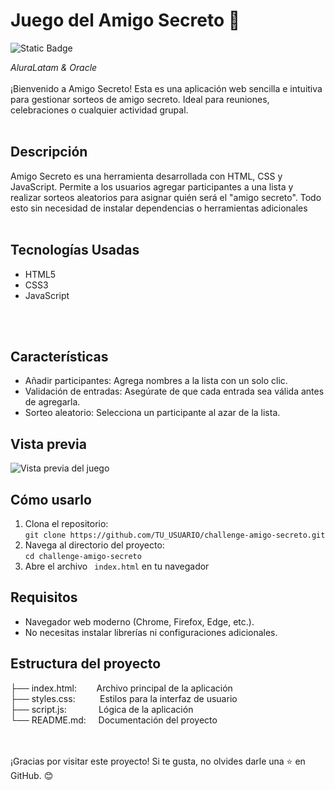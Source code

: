 <h1>Juego del Amigo Secreto 🎁</h1>  

<img alt="Static Badge" src="https://img.shields.io/badge/status-terminado-green">

<em>AluraLatam & Oracle</em> 
<br>
<br>
¡Bienvenido a Amigo Secreto! Esta es una aplicación web sencilla e intuitiva para gestionar 
sorteos de amigo secreto. Ideal para reuniones, celebraciones o cualquier actividad grupal.
<br>
<br>
<h2>Descripción</h2>

Amigo Secreto es una herramienta desarrollada con HTML, CSS y JavaScript. 
Permite a los usuarios agregar participantes a una lista y realizar sorteos aleatorios para 
asignar quién será el "amigo secreto". Todo esto sin necesidad de instalar dependencias 
o herramientas adicionales
<br>
<br>
<h2>Tecnologías Usadas</h2>
<ul>
  <li>HTML5</li>
  <li>CSS3</li>
  <li>JavaScript</li>
</ul>
<br>
<br>
<h2>Características</h2>

<ul>
  <li>Añadir participantes: Agrega nombres a la lista con un solo clic.</li>
  <li>Validación de entradas: Asegúrate de que cada entrada sea válida antes de agregarla.</li>
  <li>Sorteo aleatorio: Selecciona un participante al azar de la lista.</li>
</ul>

<h2>Vista previa</h2>

![Vista previa del juego](https://github.com/user-attachments/assets/fa849fdb-aa5c-4d86-864e-34a165b5e6a0)

<h2>Cómo usarlo</h2>
<ol>
  <li>
    Clona el repositorio: <br> 
    <code>git clone https://github.com/TU_USUARIO/challenge-amigo-secreto.git</code>
  </li>
  <li>
    Navega al directorio del proyecto: <br>
  <code>cd challenge-amigo-secreto<copy></code>
  </li>
  <li>Abre el archivo <code> index.html</code> en tu navegador</li>
</ol>

<h2>Requisitos</h2>

<ul>
  <li>Navegador web moderno (Chrome, Firefox, Edge, etc.).</li>
  <li>No necesitas instalar librerías ni configuraciones adicionales.</li>
</ul>

<h2 >Estructura del proyecto</h2>
├── index.html:&nbsp;&nbsp;&nbsp;&nbsp;&nbsp;&nbsp;&nbsp;&nbsp;Archivo principal de la aplicación <br>
├── styles.css:&nbsp;&nbsp;&nbsp;&nbsp;&nbsp;&nbsp;&nbsp;&nbsp;&nbsp;&nbsp;Estilos para la interfaz de usuario<br>
├── script.js:&nbsp;&nbsp;&nbsp;&nbsp;&nbsp;&nbsp;&nbsp;&nbsp;&nbsp;&nbsp;&nbsp;&nbsp;&nbsp;Lógica de la aplicación<br>
└── README.md:&nbsp;&nbsp;&nbsp;&nbsp;&nbsp;Documentación del proyecto<br>
<br>

<br>

¡Gracias por visitar este proyecto! Si te gusta, no olvides darle una ⭐ en GitHub. 😊





